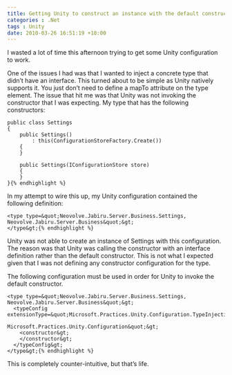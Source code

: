 ```yaml
---
title: Getting Unity to construct an instance with the default constructor
categories : .Net
tags : Unity
date: 2010-03-26 16:51:19 +10:00
---
```


I wasted a lot of time this afternoon trying to get some Unity configuration to work. 

One of the issues I had was that I wanted to inject a concrete type that didn’t have an interface. This turned about to be simple as Unity natively supports it. You just don’t need to define a mapTo attribute on the type element. The issue that hit me was that Unity was not invoking the constructor that I was expecting. My type that has the following constructors:

    public class Settings
    {
        public Settings()
            : this(ConfigurationStoreFactory.Create())
        {
        }
    
        public Settings(IConfigurationStore store)
        {
        }
    }{% endhighlight %}

In my attempt to wire this up, my Unity configuration contained the following definition:

    <type type=&quot;Neovolve.Jabiru.Server.Business.Settings, Neovolve.Jabiru.Server.Business&quot;&gt;
    </type&gt;{% endhighlight %}

Unity was not able to create an instance of Settings with this configuration. The reason was that Unity was calling the constructor with an interface definition rather than the default constructor. This is not what I expected given that I was not defining any constructor configuration for the type.

The following configuration must be used in order for Unity to invoke the default constructor.

    <type type=&quot;Neovolve.Jabiru.Server.Business.Settings, Neovolve.Jabiru.Server.Business&quot;&gt;
      <typeConfig extensionType=&quot;Microsoft.Practices.Unity.Configuration.TypeInjectionElement,
                               Microsoft.Practices.Unity.Configuration&quot;&gt;
        <constructor&gt;
        </constructor&gt;
      </typeConfig&gt;
    </type&gt;{% endhighlight %}

This is completely counter-intuitive, but that’s life.


